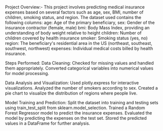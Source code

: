 Project Overview:-
This project involves predicting medical insurance expenses based on several factors such as age, sex, BMI, number of children, smoking status, and region. The dataset used contains the following columns:
age: Age of the primary beneficiary, 
sex: Gender of the insurance contractor (female, male)
bmi: Body Mass Index, providing an understanding of body weight relative to height
children: Number of children covered by health insurance
smoker: Smoking status (yes, no)
region: The beneficiary's residential area in the US (northeast, southeast, southwest, northwest)
expenses: Individual medical costs billed by health insurance.

Steps Performed:
Data Cleaning: Checked for missing values and handled them appropriately.
Converted categorical variables into numerical values for model processing.

Data Analysis and Visualization:
Used plotly.express for interactive visualizations.
Analyzed the number of smokers according to sex.
Created a pie chart to visualize the distribution of regions where people live.

Model Training and Prediction:
Split the dataset into training and testing sets using train_test_split from sklearn.model_selection.
Trained a Random Forest Regressor model to predict the insurance expenses.
Evaluated the model by predicting the expenses on the test set.
Stored the predicted values in a DataFrame for further analysis.
